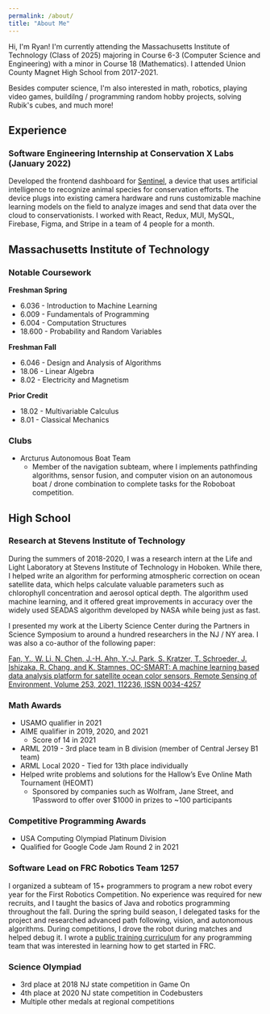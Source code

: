 ```yaml
---
permalink: /about/
title: "About Me"
---
```


Hi, I'm Ryan! I'm currently attending the Massachusetts Institute of Technology (Class of 2025) majoring in Course 6-3 (Computer Science and Engineering) with a minor in Course 18 (Mathematics). I attended Union County Magnet High School from 2017-2021.

Besides computer science, I'm also interested in math, robotics, playing video games, buildilng / programming random hobby projects, solving Rubik's cubes, and much more!

## Experience

### Software Engineering Internship at Conservation X Labs (January 2022)

Developed the frontend dashboard for [Sentinel](https://conservationxlabs.com/sentinel), a device that uses artificial
intelligence to recognize animal species for conservation efforts. The device plugs into existing camera hardware and runs customizable machine learning models on the field to analyze images and send that data over the cloud to conservationists. I worked with React, Redux, MUI, MySQL, Firebase, Figma, and Stripe in a team of 4 people for a month.

## Massachusetts Institute of Technology

### Notable Coursework

**Freshman Spring**
- 6.036 - Introduction to Machine Learning
- 6.009 - Fundamentals of Programming
- 6.004 - Computation Structures
- 18.600 - Probability and Random Variables

**Freshman Fall**
- 6.046 - Design and Analysis of Algorithms
- 18.06 - Linear Algebra
- 8.02 - Electricity and Magnetism

**Prior Credit**
- 18.02 - Multivariable Calculus
- 8.01 - Classical Mechanics

### Clubs

- Arcturus Autonomous Boat Team
  - Member of the navigation subteam, where I implements pathfinding algorithms, sensor fusion, and computer vision on an autonomous boat / drone combination to complete tasks for the Roboboat competition.

## High School

### Research at Stevens Institute of Technology

During the summers of 2018-2020, I was a research intern at the Life and Light Laboratory at Stevens Institute of Technology in Hoboken. While there, I helped write an algorithm for performing atmospheric correction on ocean satellite data, which helps calculate valuable parameters such as chlorophyll concentration and aerosol optical depth. The algorithm used machine learning, and it offered great improvements in accuracy over the widely used SEADAS algorithm developed by NASA while being just as fast.

I presented my work at the Liberty Science Center during the Partners in Science Symposium to around a hundred researchers in the NJ / NY area. I was also a co-author of the following paper:

[Fan, Y., W. Li, N. Chen, J.-H. Ahn, Y.-J. Park, S. Kratzer, T. Schroeder, J. Ishizaka, R. Chang, and K. Stamnes, OC-SMART: 
A machine learning based data analysis platform for satellite ocean color sensors, Remote Sensing of Environment, Volume 253, 2021, 112236, ISSN 0034-4257](https://www.sciencedirect.com/science/article/abs/pii/S003442572030609X)

### Math Awards

- USAMO qualifier in 2021
- AIME qualifier in 2019, 2020, and 2021
  - Score of 14 in 2021
- ARML 2019 - 3rd place team in B division (member of Central Jersey B1 team)
- ARML Local 2020 - Tied for 13th place individually
- Helped write problems and solutions for the Hallow’s Eve Online Math Tournament (HEOMT)
  - Sponsored by companies such as Wolfram, Jane Street, and 1Password to offer over $1000 in prizes to ~100 participants

### Competitive Programming Awards

- USA Computing Olympiad Platinum Division
- Qualified for Google Code Jam Round 2 in 2021

### Software Lead on FRC Robotics Team 1257

I organized a subteam of 15+ programmers to program a new robot every year for the First Robotics Competition. No experience was required for new recruits, and I taught the basics of Java and robotics programming throughout the fall. During the spring build season, I delegated tasks for the project and researched advanced path following, vision, and autonomous algorithms. During competitions, I drove the robot during matches and helped debug it. I wrote a [public training curriculum](https://frc1257.github.io/robotics-training/#/) for any programming team that was interested in learning how to get started in FRC.

### Science Olympiad

- 3rd place at 2018 NJ state competition in Game On
- 4th place at 2020 NJ state competition in Codebusters
- Multiple other medals at regional competitions
